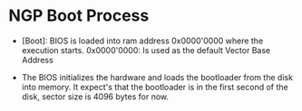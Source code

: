# NGP Boot Process

- [Boot]: BIOS is loaded into ram address 0x0000'0000 where the execution starts.
0x0000'0000: Is used as the default Vector Base Address

- The BIOS initializes the hardware and loads the bootloader from the disk into memory.
It expect's that the bootloader is in the first second of the disk, sector size is 4096 bytes for now.